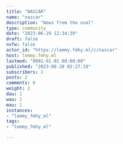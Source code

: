 ```yaml
---
title: "NASCAR" 
name: "nascar"
description: "News from the oval"
type: community
date: "2023-06-29 12:34:39"
draft: false
nsfw: false
actor_id: "https://lemmy.fmhy.ml/c/nascar"
host: lemmy.fmhy.ml
lastmod: "0001-01-01 00:00:00"
published: "2023-06-28 02:27:19"
subscribers: 2
posts: 2
comments: 0
weight: 2
dau: 1
wau: 1
mau: 1
instances:
- "lemmy_fmhy_ml"
tags: 
- "lemmy_fmhy_ml"

---
```

